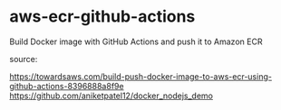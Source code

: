 # aws-ecr-github-actions
Build Docker image with GitHub Actions and push it to Amazon ECR

source:

https://towardsaws.com/build-push-docker-image-to-aws-ecr-using-github-actions-8396888a8f9e
https://github.com/aniketpatel12/docker_nodejs_demo
